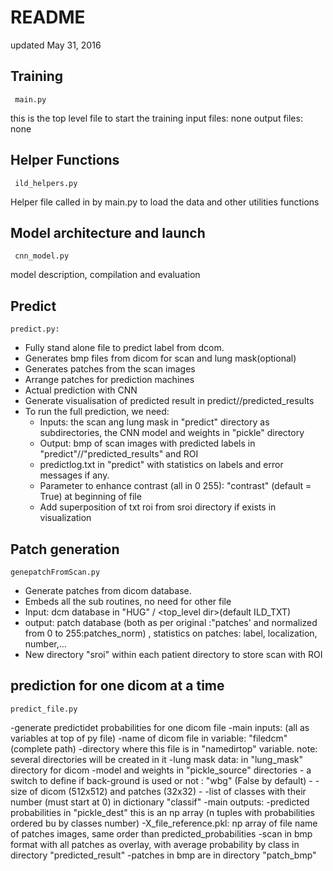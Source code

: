 # README

updated May 31, 2016

## Training 

     main.py

this is the top level file to start the training
input files:
	none
output files:
	none

## Helper Functions

     ild_helpers.py

Helper file called in by main.py to load the data and other utilities functions


## Model architecture and launch

     cnn_model.py

model description, compilation and evaluation


## Predict
	   
	predict.py: 

- Fully stand alone file to predict label from dcom.
- Generates bmp files from dicom for scan and lung mask(optional)
- Generates patches from the scan images
- Arrange patches for prediction machines
- Actual prediction with CNN
- Generate visualisation of predicted result in predict/<patient>/predicted_results
- To run the full prediction, we need:
	* Inputs: the scan ang lung mask in "predict" directory as <patient> subdirectories, the CNN model and weights in "pickle" directory
	* Output: bmp of scan images with predicted labels in "predict"/<patient>/"predicted_results" and ROI
	* predictlog.txt in "predict" with statistics on labels and error messages if any.
	* Parameter to enhance contrast (all in 0 255): "contrast" (default = True) at beginning of file
	* Add superposition of txt roi  from sroi directory if exists in visualization

## Patch generation

	genepatchFromScan.py

- Generate patches from dicom database.
- Embeds all the sub routines, no need for other file
- Input: dcm database in "HUG" / <top_level dir>(default ILD_TXT)
- output: patch database (both as per original :"patches' and normalized from 0 to 255:patches_norm) , statistics on patches: label, localization, number,...
- New directory "sroi" within each patient directory to store scan with ROI
## prediction for one dicom at a time

	predict_file.py

-generate predictidet probabilities for one dicom file
-main inputs: (all as variables at top of py file)
	-name of dicom file in variable: "filedcm" (complete path)
	-directory where this file is in "namedirtop" variable. note: several directories will be created in it
	-lung mask data: in "lung_mask" directory for dicom
	-model and weights in "pickle_source" directories
	- a switch to define if back-ground is used or not : "wbg" (False by default)
	- -size of dicom (512x512) and patches (32x32)
	- -list of classes with their number (must start at 0) in dictionary "classif"
-main outputs:
	-predicted probabilities in "pickle_dest" this is an np array (n tuples with probabilities ordered bu by classes number)
	-X_file_reference.pkl: np array of file name of patches images, same order than predicted_probabilities
	-scan in bmp format with all patches as overlay, with average probability by class in directory "predicted_result"
	-patches in bmp are in directory "patch_bmp"

